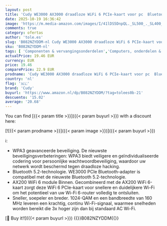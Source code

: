 ```yaml
---
layout: post
title: 'Cudy WE3000 AX3000 draadloze WiFi 6 PCIe-kaart voor pc  Bluetooth 5.2  3000 Mbps WiFi 6 snelheid  802.11ax/ac/a/b/g/n  Windows 11  10'
date: 2025-10-19 16:36:42
image: 'https://m.media-amazon.com/images/I/41lDS5DnpQL._SL500_._SL400_.jpg'
comments: true
category: ofertas
author: 'tole.es'
slug: 'B082NZYDDM-nl Cudy WE3000 AX3000 draadloze WiFi 6 PCIe-kaart voor pc...'
sku: 'B082NZYDDM-nl'
tags: [ 'Componenten & vervangingsonderdelen','Computers, onderdelen & accessoires','Elektronica','Interne componenten','Netwerkkaarten','cudy','🇳🇱', ]
actualPrice: 19.46 EUR
currency: EUR
price: 19.46
comparePrice: 22.9 EUR
prodname: 'Cudy WE3000 AX3000 draadloze WiFi 6 PCIe-kaart voor pc  Bluetooth 5.2  3000 Mbps WiFi 6 snelheid  802.11ax/ac/a/b/g/n  Windows 11  10'
country: 'nl'
flag: '🇳🇱'
brand: 'Cudy'
buyurl: 'https://www.amazon.nl/dp/B082NZYDDM/?tag=tolees0b-21'
descuento: '15.02'
average: '20.68'
---
```


You can find [{{< param title >}}]({{< param buyurl >}}) with a discount here:

[![{{< param prodname >}}]({{< param image >}})]({{< param buyurl >}})

ℹ️:

- WPA3 geavanceerde beveiliging. De nieuwste beveiligingsverbeteringen: WPA3 biedt veiligere en geïndividualiseerde codering voor persoonlijke wachtwoordbeveiliging, waardoor uw netwerk wordt beschermd tegen draadloze hacking.
- Bluetooth 5.2-technologie. WE3000 PCIe Bluetooth-adapter is compatibel met de nieuwste Bluetooth 5.2-technologie.
- AX200 WiFi 6 module Binnen. Gecombineerd met de AX200 WiFi 6-kaart zorgt deze WiFi 6 PCIe-kaart voor snellere en duidelijkere Wi-Fi om het potentieel van uw Wi-Fi 6-router volledig te ontsluiten.
- Sneller, soepeler en breder. 1024-QAM en een bandbreedte van 160 MHz leveren een krachtig, continu Wi-Fi-signaal, waarmee snelheden worden bereikt die 3x hoger zijn dan bij standaard AC Wi-Fi.

[🛒 Buy it!!]({{< param buyurl >}})
{{<world>}}B082NZYDDM{{</world>}}
